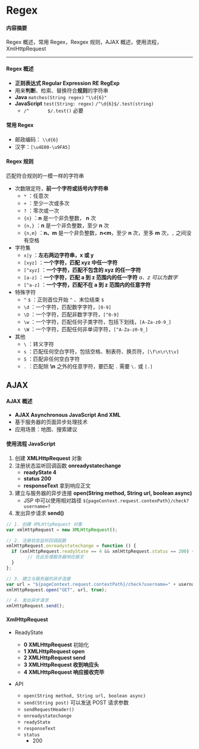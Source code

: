 # Regex

#### 内容摘要

Regex 概述，常用 Regex，Rexgex 规则，AJAX 概述，使用流程，XmlHttpRequest

---

#### Regex 概述

* **正则表达式 Regular Expression** **RE**  **RegExp**
* 用来**判断**、检索、替换符合**规则**的字符串
* **Java**  `matches(String regex)`   `"\\d{6}"`
* **JavaScript** `test(String: regex)`   `/^\d{6}$/.test(string)`
  * `/^       $/.test()` 必要

#### 常用 Regex

* 邮政编码： `\\d{6}`
* 汉字：`[\u4E00-\u9FA5]` 

#### Regex 规则

匹配符合规则的一模一样的字符串

* 次数限定符，**前一个字符或括号内字符串**
  * `*` ：任意次
  * `+` ：至少一次或多次
  * `?` ：零次或一次
  * `{n}` ：**n** 是一个非负整数， **n** 次
  * `{n,}` ：**n** 是一个非负整数，至少 **n** 次
  * `{n,m}` ：**n、m** 是一个非负整数，**n<m**，至少 **n** 次，至多 **m** 次，`,` 之间没有空格
* 字符集
  * `x|y` ：**左右两边字符串，x 或 y**
  * `[xyz]` ：**一个字符，匹配 xyz 中任一字符**
  * `[^xyz]` ：**一个字符，匹配不包含的 xyz 的任一字符**
  * `[a-z]` ：**一个字符，匹配 a 到 z 范围内的任一字符**  *a、z 可以为数字*
  * `[^a-z]` ：**一个字符，匹配不在 a 到 z 范围内的任意字符**
* 特殊字符
  * `^` `$` ：正则首位开始 `^` 、末位结束 `$`
  * `\d` ：一个字符，匹配数字字符，`[0-9]`
  * `\D` ：一个字符，匹配非数字字符，`[^0-9]`
  * `\w` ：一个字符，匹配任何子类字符，包括下划线，`[A-Za-z0-9_]`
  * `\W` ：一个字符，匹配任何非单词字符，`[^A-Za-z0-9_]`
* 其他
  * `\` ：转义字符
  * `s` ：匹配任何空白字符，包括空格、制表符、换页符，`[\f\n\r\t\v]`
  * `S` ：匹配非任何空白字符
  * `.` ：匹配除 **\n** 之外的任意字符，要匹配 `.`  需要 `\.` 或  `[.]`

## AJAX

#### AJAX 概述

* **AJAX Asynchronous JavaScript And XML**
* 基于服务器的页面异步处理技术
* 应用场景：地图、搜索建议

#### 使用流程 JavaScript

1. 创建 **XMLHttpRequest** 对象
2. 注册状态监听回调函数 **onreadystatechange**
   * **readyState  4**
   * **status  200**
   * **responseText**  拿到响应正文
3. 建立与服务器的异步连接 **open(String method, String url, boolean async)**
   * JSP 中可以使用相对路径 `${pageContext.request.contexPath}/check?username=?`
4. 发出异步请求 **send()**

```javascript
// 1. 创建 XMLHttpRequest 对象
var xmlHttpRequest = new XMLHttpRequest();

// 2. 注册状态监听回调函数
xmlHttpRequest.onreadystatechange = function () {
  if (xmlHttpRequest.readyState == 4 && xmlHttpRequest.status == 200) {
    	// 在此处理服务器响应报文  
  }
};

// 3. 建立与服务器的异步连接
var url = "${pageContext.request.contextPath}/check?username=" + username;
xmlHttpRequest.open("GET", url, true);

// 4. 发出异步请求
xmlHttpRequest.send();
```

#### XmlHttpRequest

* ReadyState
  * **0 XMLHttpRequest** 初始化
  * **1 XMLHttpRequest open**  
  * **2 XMLHttpRequest send**
  * **3 XMLHttpRequest 收到响应头**
  * **4 XMLHttpRequest 响应接收完毕**


* API 
  * `open(String method, String url, boolean async)`
  * `send(String post)` 可以发送 POST 请求参数
  * `sendRequestHeader()`
  * `onreadystatechange`
  * `readyState`  
  * `responseText`
  * `status`
    * 200









